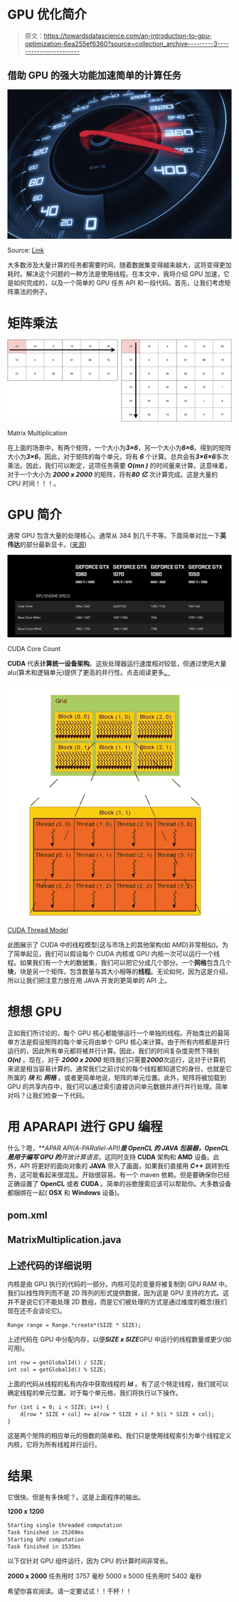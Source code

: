 # GPU 优化简介

> 原文：<https://towardsdatascience.com/an-introduction-to-gpu-optimization-6ea255ef6360?source=collection_archive---------3----------------------->

## 借助 GPU 的强大功能加速简单的计算任务

![](img/1e682110e19ce65543cfbe9a303873ca.png)

Source: [Link](https://images.techhive.com/images/article/2016/08/speedomter-fast-speed-100678036-primary.idge.jpg)

大多数涉及大量计算的任务都需要时间，随着数据集变得越来越大，这将变得更加耗时。解决这个问题的一种方法是使用线程。在本文中，我将介绍 GPU 加速，它是如何完成的，以及一个简单的 GPU 任务 API 和一段代码。首先，让我们考虑矩阵乘法的例子。

# 矩阵乘法

![](img/769afd853fb258f217a6eda393b26be2.png)

Matrix Multiplication

在上面的场景中，有两个矩阵，一个大小为***3×6***，另一个大小为***6×6***。得到的矩阵大小为***3×6***。因此，对于矩阵的每个单元，将有 ***6*** 个计算。总共会有***3×6×6***多次乘法。因此，我们可以断定，这项任务需要 ***O(mn )*** 的时间量来计算。这意味着，对于一个大小为 ***2000 x 2000*** 的矩阵，将有***80 亿*** 次计算完成。这是大量的 CPU 时间！！！。

# GPU 简介

通常 GPU 包含大量的处理核心。通常从 384 到几千不等。下面简单对比一下**英伟达**的部分最新显卡。([来源](https://www.nvidia.com/en-us/geforce/products/10series/compare/))

![](img/1ec413fc9c783806025e994250082e15.png)

CUDA Core Count

**CUDA** 代表**计算统一设备架构**。这些处理器运行速度相对较低，但通过使用大量 alu(算术和逻辑单元)提供了更高的并行性。点击阅读更多[。](http://www.nvidia.com/object/what-is-gpu-computing.html)

![](img/81c747aa1bb772b5311fc2eef513e69f.png)

[CUDA Thread Model](https://stackoverflow.com/questions/42526790/cuda-c-programing-guide-how-do-thread-and-block-indexing-calculations-work)

此图展示了 CUDA 中的线程模型(这与市场上的其他架构(如 AMD)非常相似)。为了简单起见，我们可以假设每个 CUDA 内核或 GPU 内核一次可以运行一个线程。如果我们有一个大的数据集，我们可以把它分成几个部分。一个**网格**包含几个**块**，块是另一个矩阵，包含数量与其大小相等的**线程**。无论如何，因为这是介绍，所以让我们把注意力放在用 JAVA 开发的更简单的 API 上。

# 想想 GPU

正如我们所讨论的，每个 GPU 核心都能够运行一个单独的线程。开始类比的最简单方法是假设矩阵的每个单元将由单个 GPU 核心来计算。由于所有内核都是并行运行的，因此所有单元都将被并行计算。因此，我们的时间复杂度突然下降到 ***O(n)*** 。现在，对于 ***2000 x 2000*** 矩阵我们只需要***2000***次运行，这对于计算机来说是相当容易计算的。通常我们之前讨论的每个线程都知道它的身份，也就是它所属的 ***块*** 和 ***网格*** 。或者更简单地说，矩阵的单元位置。此外，矩阵将被加载到 GPU 的共享内存中，我们可以通过索引直接访问单元数据并进行并行处理。简单对吗？让我们检查一下代码。

# 用 APARAPI 进行 GPU 编程

什么？嗯，***APAR API(A-PARallel-API)***是 **OpenCL** 的 **JAVA** 包装器，OpenCL 是用于编写 GPU 的**开放计算语言**。这同时支持 **CUDA** 架构和 **AMD** 设备。此外，API 将更好的面向对象的 **JAVA** 带入了画面，如果我们直接用 ***C++*** 跳转到任务，这可能看起来很混乱。开始很容易。有一个 maven 依赖。但是要确保你已经正确设置了 **OpenCL** 或者 **CUDA** 。简单的谷歌搜索应该可以帮助你。大多数设备都捆绑在一起( **OSX** 和 **Windows** 设备)。

## pom.xml

## MatrixMultiplication.java

## 上述代码的详细说明

内核是由 GPU 执行的代码的一部分。内核可见的变量将被复制到 GPU RAM 中。我们以线性阵列而不是 2D 阵列的形式提供数据，因为这是 GPU 支持的方式。这并不是说它们不能处理 2D 数组，而是它们被处理的方式是通过维度的概念(我们现在还不会谈论它)。

```
Range range = Range.*create*(SIZE * SIZE);
```

上述代码在 GPU 中分配内存，以便***SIZE x SIZE***GPU 中运行的线程数量或更少(如可用)。

```
int row = getGlobalId() / SIZE;
int col = getGlobalId() % SIZE;
```

上面的代码从线程的私有内存中获取线程的 ***Id*** 。有了这个特定线程，我们就可以确定线程的单元位置。对于每个单元格，我们将执行以下操作。

```
for (int i = 0; i < SIZE; i++) {
    d[row * SIZE + col] += a[row * SIZE + i] * b[i * SIZE + col];
}
```

这是两个矩阵的相应单元的倍数的简单和。我们只是使用线程索引为单个线程定义内核，它将为所有线程并行运行。

# 结果

它很快。但是有多快呢？。这是上面程序的输出。

**1200 x 1200**

```
Starting single threaded computation
Task finished in 25269ms 
Starting GPU computation
Task finished in 1535ms
```

以下仅针对 GPU 组件运行，因为 CPU 的计算时间非常长。

**2000 x 2000** 任务用时 3757 毫秒
5000 x 5000 任务用时 5402 毫秒

希望你喜欢阅读。请一定要试试！！干杯！！